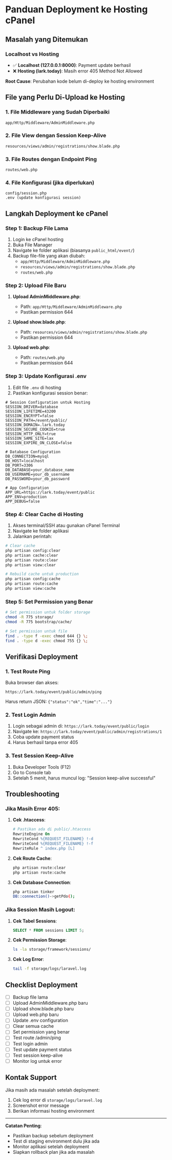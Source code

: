 # Panduan Deployment ke Hosting cPanel

## Masalah yang Ditemukan

### **Localhost vs Hosting**
- ✅ **Localhost (127.0.0.1:8000)**: Payment update berhasil
- ❌ **Hosting (lark.today)**: Masih error 405 Method Not Allowed

**Root Cause**: Perubahan kode belum di-deploy ke hosting environment

## File yang Perlu Di-Upload ke Hosting

### **1. File Middleware yang Sudah Diperbaiki**
```
app/Http/Middleware/AdminMiddleware.php
```

### **2. File View dengan Session Keep-Alive**
```
resources/views/admin/registrations/show.blade.php
```

### **3. File Routes dengan Endpoint Ping**
```
routes/web.php
```

### **4. File Konfigurasi (jika diperlukan)**
```
config/session.php
.env (update konfigurasi session)
```

## Langkah Deployment ke cPanel

### **Step 1: Backup File Lama**
1. Login ke cPanel hosting
2. Buka File Manager
3. Navigate ke folder aplikasi (biasanya `public_html/event/`)
4. Backup file-file yang akan diubah:
   - `app/Http/Middleware/AdminMiddleware.php`
   - `resources/views/admin/registrations/show.blade.php`
   - `routes/web.php`

### **Step 2: Upload File Baru**
1. **Upload AdminMiddleware.php**:
   - Path: `app/Http/Middleware/AdminMiddleware.php`
   - Pastikan permission 644

2. **Upload show.blade.php**:
   - Path: `resources/views/admin/registrations/show.blade.php`
   - Pastikan permission 644

3. **Upload web.php**:
   - Path: `routes/web.php`
   - Pastikan permission 644

### **Step 3: Update Konfigurasi .env**
1. Edit file `.env` di hosting
2. Pastikan konfigurasi session benar:

```env
# Session Configuration untuk Hosting
SESSION_DRIVER=database
SESSION_LIFETIME=43200
SESSION_ENCRYPT=false
SESSION_PATH=/event/public/
SESSION_DOMAIN=.lark.today
SESSION_SECURE_COOKIE=true
SESSION_HTTP_ONLY=true
SESSION_SAME_SITE=lax
SESSION_EXPIRE_ON_CLOSE=false

# Database Configuration
DB_CONNECTION=mysql
DB_HOST=localhost
DB_PORT=3306
DB_DATABASE=your_database_name
DB_USERNAME=your_db_username
DB_PASSWORD=your_db_password

# App Configuration
APP_URL=https://lark.today/event/public
APP_ENV=production
APP_DEBUG=false
```

### **Step 4: Clear Cache di Hosting**
1. Akses terminal/SSH atau gunakan cPanel Terminal
2. Navigate ke folder aplikasi
3. Jalankan perintah:

```bash
# Clear cache
php artisan config:clear
php artisan cache:clear
php artisan route:clear
php artisan view:clear

# Rebuild cache untuk production
php artisan config:cache
php artisan route:cache
php artisan view:cache
```

### **Step 5: Set Permission yang Benar**
```bash
# Set permission untuk folder storage
chmod -R 775 storage/
chmod -R 775 bootstrap/cache/

# Set permission untuk file
find . -type f -exec chmod 644 {} \;
find . -type d -exec chmod 755 {} \;
```

## Verifikasi Deployment

### **1. Test Route Ping**
Buka browser dan akses:
```
https://lark.today/event/public/admin/ping
```
Harus return JSON: `{"status":"ok","time":"..."}`

### **2. Test Login Admin**
1. Login sebagai admin di: `https://lark.today/event/public/login`
2. Navigate ke: `https://lark.today/event/public/admin/registrations/1`
3. Coba update payment status
4. Harus berhasil tanpa error 405

### **3. Test Session Keep-Alive**
1. Buka Developer Tools (F12)
2. Go to Console tab
3. Setelah 5 menit, harus muncul log: "Session keep-alive successful"

## Troubleshooting

### **Jika Masih Error 405:**
1. **Cek .htaccess**:
   ```apache
   # Pastikan ada di public/.htaccess
   RewriteEngine On
   RewriteCond %{REQUEST_FILENAME} !-d
   RewriteCond %{REQUEST_FILENAME} !-f
   RewriteRule ^ index.php [L]
   ```

2. **Cek Route Cache**:
   ```bash
   php artisan route:clear
   php artisan route:cache
   ```

3. **Cek Database Connection**:
   ```bash
   php artisan tinker
   DB::connection()->getPdo();
   ```

### **Jika Session Masih Logout:**
1. **Cek Tabel Sessions**:
   ```sql
   SELECT * FROM sessions LIMIT 5;
   ```

2. **Cek Permission Storage**:
   ```bash
   ls -la storage/framework/sessions/
   ```

3. **Cek Log Error**:
   ```bash
   tail -f storage/logs/laravel.log
   ```

## Checklist Deployment

- [ ] Backup file lama
- [ ] Upload AdminMiddleware.php baru
- [ ] Upload show.blade.php baru
- [ ] Upload web.php baru
- [ ] Update .env configuration
- [ ] Clear semua cache
- [ ] Set permission yang benar
- [ ] Test route /admin/ping
- [ ] Test login admin
- [ ] Test update payment status
- [ ] Test session keep-alive
- [ ] Monitor log untuk error

## Kontak Support

Jika masih ada masalah setelah deployment:
1. Cek log error di `storage/logs/laravel.log`
2. Screenshot error message
3. Berikan informasi hosting environment

---

**Catatan Penting**: 
- Pastikan backup sebelum deployment
- Test di staging environment dulu jika ada
- Monitor aplikasi setelah deployment
- Siapkan rollback plan jika ada masalah